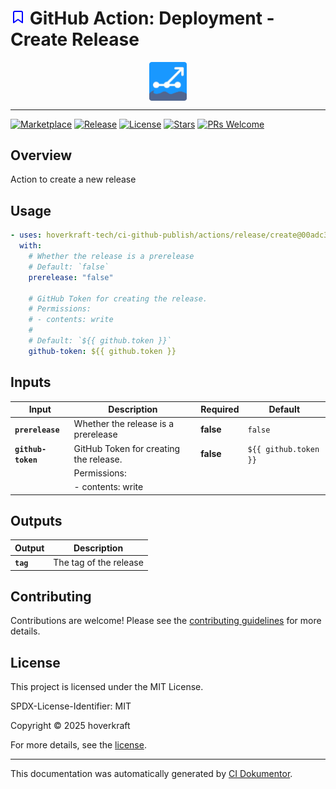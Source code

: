<!-- header:start -->

# ![Icon](data:image/svg+xml;base64,PHN2ZyB4bWxucz0iaHR0cDovL3d3dy53My5vcmcvMjAwMC9zdmciIHdpZHRoPSIyNCIgaGVpZ2h0PSIyNCIgdmlld0JveD0iMCAwIDI0IDI0IiBmaWxsPSJub25lIiBzdHJva2U9ImN1cnJlbnRDb2xvciIgc3Ryb2tlLXdpZHRoPSIyIiBzdHJva2UtbGluZWNhcD0icm91bmQiIHN0cm9rZS1saW5lam9pbj0icm91bmQiIGNsYXNzPSJmZWF0aGVyIGZlYXRoZXItYm9va21hcmsiIGNvbG9yPSJibHVlIj48cGF0aCBkPSJNMTkgMjFsLTctNS03IDVWNWEyIDIgMCAwIDEgMi0yaDEwYTIgMiAwIDAgMSAyIDJ6Ij48L3BhdGg+PC9zdmc+) GitHub Action: Deployment - Create Release

<div align="center">
  <img src="../../../.github/logo.svg" width="60px" align="center" alt="Deployment - Create Release" />
</div>

---

<!-- header:end -->

<!-- badges:start -->

[![Marketplace](https://img.shields.io/badge/Marketplace-deployment------create--release-blue?logo=github-actions)](https://github.com/marketplace/actions/deployment---create-release)
[![Release](https://img.shields.io/github/v/release/hoverkraft-tech/ci-github-publish)](https://github.com/hoverkraft-tech/ci-github-publish/releases)
[![License](https://img.shields.io/github/license/hoverkraft-tech/ci-github-publish)](http://choosealicense.com/licenses/mit/)
[![Stars](https://img.shields.io/github/stars/hoverkraft-tech/ci-github-publish?style=social)](https://img.shields.io/github/stars/hoverkraft-tech/ci-github-publish?style=social)
[![PRs Welcome](https://img.shields.io/badge/PRs-welcome-brightgreen.svg)](https://github.com/hoverkraft-tech/ci-github-publish/blob/main/CONTRIBUTING.md)

<!-- badges:end -->

<!-- overview:start -->

## Overview

Action to create a new release

<!-- overview:end -->

<!-- usage:start -->

## Usage

```yaml
- uses: hoverkraft-tech/ci-github-publish/actions/release/create@00adc3757296add499b60fd72a124b06974a100e # 0.10.1
  with:
    # Whether the release is a prerelease
    # Default: `false`
    prerelease: "false"

    # GitHub Token for creating the release.
    # Permissions:
    # - contents: write
    #
    # Default: `${{ github.token }}`
    github-token: ${{ github.token }}
```

<!-- usage:end -->

<!--
// jscpd:ignore-start
-->

<!-- inputs:start -->

## Inputs

| **Input**          | **Description**                        | **Required** | **Default**           |
| ------------------ | -------------------------------------- | ------------ | --------------------- |
| **`prerelease`**   | Whether the release is a prerelease    | **false**    | `false`               |
| **`github-token`** | GitHub Token for creating the release. | **false**    | `${{ github.token }}` |
|                    | Permissions:                           |              |                       |
|                    | - contents: write                      |              |                       |

<!-- inputs:end -->

<!-- outputs:start -->

## Outputs

| **Output** | **Description**        |
| ---------- | ---------------------- |
| **`tag`**  | The tag of the release |

<!-- outputs:end -->

<!-- secrets:start -->
<!-- secrets:end -->

<!-- examples:start -->
<!-- examples:end -->

<!-- contributing:start -->

## Contributing

Contributions are welcome! Please see the [contributing guidelines](https://github.com/hoverkraft-tech/ci-github-publish/blob/main/CONTRIBUTING.md) for more details.

<!-- contributing:end -->

<!-- security:start -->
<!-- security:end -->

<!-- license:start -->

## License

This project is licensed under the MIT License.

SPDX-License-Identifier: MIT

Copyright © 2025 hoverkraft

For more details, see the [license](http://choosealicense.com/licenses/mit/).

<!-- license:end -->

<!-- generated:start -->

---

This documentation was automatically generated by [CI Dokumentor](https://github.com/hoverkraft-tech/ci-dokumentor).

<!-- generated:end -->

<!--
// jscpd:ignore-end
-->
